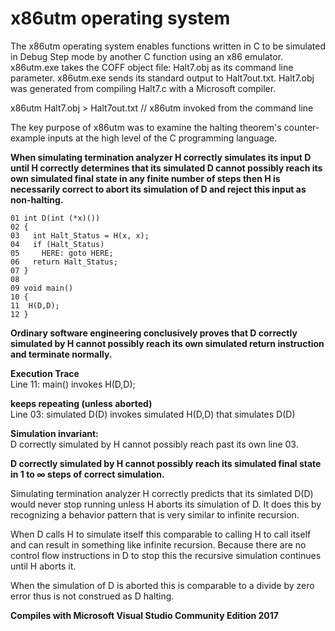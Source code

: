 # x86utm operating system

The x86utm operating system enables functions written in C to be simulated in Debug Step mode by another C function using an x86 emulator. 
x86utm.exe takes the COFF object file: Halt7.obj as its command line parameter. x86utm.exe sends its standard output to Halt7out.txt.
Halt7.obj was generated from compiling Halt7.c with a Microsoft compiler. 

x86utm Halt7.obj > Halt7out.txt  // x86utm invoked from the command line

The key purpose of x86utm was to examine the halting theorem's counter-example inputs at the high level of the C programming language. 

**When simulating termination analyzer H correctly simulates its input D until H correctly determines that its simulated D cannot possibly reach its own simulated final state in any finite number of steps then H is necessarily correct to abort its simulation of D and reject this input as non-halting.**
```
01 int D(int (*x)()) 
02 {
03   int Halt_Status = H(x, x); 
04   if (Halt_Status)   
05     HERE: goto HERE; 
06   return Halt_Status; 
07 }
08  
09 void main()  
10 {  
11  H(D,D);  
12 }
```
**Ordinary software engineering conclusively proves that D correctly simulated by H cannot possibly
reach its own simulated return instruction and terminate normally.**

**Execution Trace**<br>
Line 11: main() invokes H(D,D);

**keeps repeating (unless aborted)**<br>
Line 03: simulated D(D) invokes simulated H(D,D) that simulates D(D)

**Simulation invariant:**<br>
D correctly simulated by H cannot possibly reach past its own line 03.

**D correctly simulated by H cannot possibly reach its simulated final state in 1 to ∞ steps of correct simulation.**

Simulating termination analyzer H correctly predicts that its simlated D(D) would never stop running unless H aborts its simulation of D. It does this by recognizing a behavior pattern that is very similar to infinite recursion. 

When D calls H to simulate itself this comparable to calling H to call itself and can result in something like infinite recursion. Because there are no control flow instructions in D to stop this the recursive simulation continues until H aborts it. 

When the simulation of D is aborted this is comparable to a divide by zero error thus is not construed as D halting. 

**Compiles with Microsoft Visual Studio Community Edition 2017**
